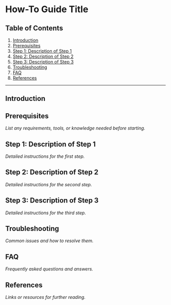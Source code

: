 # How-To Guide Title


## Table of Contents

1. [Introduction](#introduction)
2. [Prerequisites](#prerequisites)
3. [Step 1: Description of Step 1](#step-1-description-of-step-1)
4. [Step 2: Description of Step 2](#step-2-description-of-step-2)
5. [Step 3: Description of Step 3](#step-3-description-of-step-3)
6. [Troubleshooting](#troubleshooting)
7. [FAQ](#faq)
8. [References](#references)

---

## Introduction


## Prerequisites

_List any requirements, tools, or knowledge needed before starting._

## Step 1: Description of Step 1

_Detailed instructions for the first step._

## Step 2: Description of Step 2

_Detailed instructions for the second step._

## Step 3: Description of Step 3

_Detailed instructions for the third step._

## Troubleshooting

_Common issues and how to resolve them._

## FAQ

_Frequently asked questions and answers._

## References

_Links or resources for further reading._
